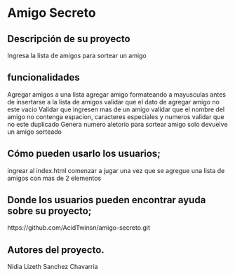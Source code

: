 <h1> Amigo Secreto </h1>

<h2> Descripción de su proyecto </h2>
<p> Ingresa la lista de amigos para sortear un amigo</p>

<h2> funcionalidades </h2>
<p>  Agregar amigos a una lista
    agregar amigo formateando  a mayusculas antes de insertarse a la lista de amigos
    validar que el dato de agregar amigo no este vacio
    Validar que ingresen mas de un amigo
    validar que el nombre del amigo no contenga espacion, caracteres especiales y numeros
    validar que no este duplicado 
    Genera numero aletorio para sortear amigo
    solo devuelve un amigo sorteado

</p>
<h2> Cómo pueden usarlo los usuarios;</h2>
<p> ingrear al index.html
    comenzar a jugar una vez que se agregue una lista de amigos con mas de 2 elementos
</p>
<h2> Donde los usuarios pueden encontrar ayuda sobre su proyecto; </h2>
     https://github.com/AcidTwinsn/amigo-secreto.git
<h2> Autores del proyecto.</h2>
<p>Nidia Lizeth Sanchez Chavarria</p>
